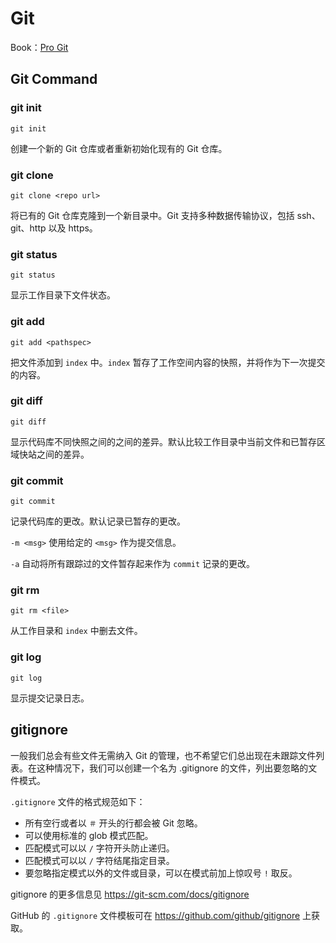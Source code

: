 # Git

Book：[Pro Git](https://git-scm.com/book/zh/v2)

## Git Command

### git init

```
git init
```

创建一个新的 Git 仓库或者重新初始化现有的 Git 仓库。

### git clone

```
git clone <repo url>
```

将已有的 Git 仓库克隆到一个新目录中。Git 支持多种数据传输协议，包括 ssh、git、http 以及 https。

### git status

```
git status
```

显示工作目录下文件状态。

### git add

```
git add <pathspec>
```

把文件添加到 `index` 中。`index` 暂存了工作空间内容的快照，并将作为下一次提交的内容。

### git diff

```
git diff
```

显示代码库不同快照之间的之间的差异。默认比较工作目录中当前文件和已暂存区域快站之间的差异。

### git commit

```
git commit
```

记录代码库的更改。默认记录已暂存的更改。

`-m <msg>` 使用给定的 `<msg>` 作为提交信息。

`-a` 自动将所有跟踪过的文件暂存起来作为 `commit` 记录的更改。

### git rm

```
git rm <file>
```

从工作目录和 `index` 中删去文件。

### git log

```
git log
```

显示提交记录日志。

## gitignore

一般我们总会有些文件无需纳入 Git 的管理，也不希望它们总出现在未跟踪文件列表。在这种情况下，我们可以创建一个名为 .gitignore 的文件，列出要忽略的文件模式。

`.gitignore` 文件的格式规范如下：
* 所有空行或者以 `＃` 开头的行都会被 Git 忽略。
* 可以使用标准的 glob 模式匹配。
* 匹配模式可以以 `/` 字符开头防止递归。
* 匹配模式可以以 `/` 字符结尾指定目录。
* 要忽略指定模式以外的文件或目录，可以在模式前加上惊叹号 `!` 取反。

gitignore 的更多信息见 https://git-scm.com/docs/gitignore

GitHub 的 `.gitignore` 文件模板可在 https://github.com/github/gitignore 上获取。
